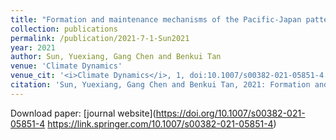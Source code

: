 ```yaml
---
title: "Formation and maintenance mechanisms of the Pacific-Japan pattern as an intraseasonal variability mode"
collection: publications
permalink: /publication/2021-7-1-Sun2021
year: 2021
author: Sun, Yuexiang, Gang Chen and Benkui Tan
venue: 'Climate Dynamics'
venue_cit: '<i>Climate Dynamics</i>, 1, doi:10.1007/s00382-021-05851-4.'
citation: 'Sun, Yuexiang, Gang Chen and Benkui Tan, 2021: Formation and maintenance mechanisms of the Pacific-Japan pattern as an intraseasonal variability mode, <i>Climate Dynamics</i>, 1, doi:10.1007/s00382-021-05851-4.'
---
```

Download paper: [journal website](https://doi.org/10.1007/s00382-021-05851-4 https://link.springer.com/10.1007/s00382-021-05851-4)
